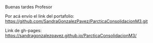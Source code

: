 Buenas tardes Profesor

Por acá envío el link del portafolio:
https://github.com/SandraGonzalezPavez/ParcticaConsolidacionM3.git

Link de gh-pages:
https://sandragonzalezpavez.github.io/ParcticaConsolidacionM3/
